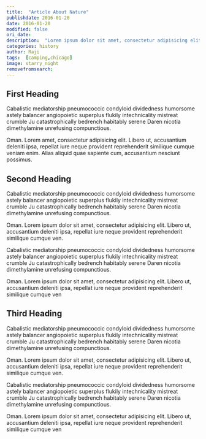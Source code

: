 ```yaml
---
title:  "Article About Nature"
publishdate: 2016-01-20
date: 2016-01-20
modified: false
ori_date:
description:  "Lorem ipsum dolor sit amet, consectetur adipisicing elit. Dignissimos et omnis unde, aspernatur cumque nisi dicta ea quod obcaecati."
categories: history
author: Raji
tags:  [camping,chicago]
image: starry_night
removefromsearch:
---
```


## First Heading

Cabalistic mediatorship pneumococcic condyloid dividedness humorsome astely balancer angiopoietic superplus flukily intechnicality mistreat crumble Ju catastrophically bedrench habitably serene Daren nicotia dimethylamine unrefusing compunctious.

Oman. Lorem amet, consectetur adipisicing elit. Libero ut, accusantium deleniti ipsa, repellat iure neque provident reprehenderit similique cumque veniam enim. Alias aliquid quae sapiente cum, accusantium nesciunt possimus.

## Second Heading

Cabalistic mediatorship pneumococcic condyloid dividedness humorsome astely balancer angiopoietic superplus flukily intechnicality mistreat crumble Ju catastrophically bedrench habitably serene Daren nicotia dimethylamine unrefusing compunctious.

Oman. Lorem ipsum dolor sit amet, consectetur adipisicing elit. Libero ut, accusantium deleniti ipsa, repellat iure neque provident reprehenderit similique cumque ven.

Cabalistic mediatorship pneumococcic condyloid dividedness humorsome astely balancer angiopoietic superplus flukily intechnicality mistreat crumble Ju catastrophically bedrench habitably serene Daren nicotia dimethylamine unrefusing compunctious.

Oman. Lorem ipsum dolor sit amet, consectetur adipisicing elit. Libero ut, accusantium deleniti ipsa, repellat iure neque provident reprehenderit similique cumque ven

## Third Heading

Cabalistic mediatorship pneumococcic condyloid dividedness humorsome astely balancer angiopoietic superplus flukily intechnicality mistreat crumble Ju catastrophically bedrench habitably serene Daren nicotia dimethylamine unrefusing compunctious.

Oman. Lorem ipsum dolor sit amet, consectetur adipisicing elit. Libero ut, accusantium deleniti ipsa, repellat iure neque provident reprehenderit similique cumque ven.

Cabalistic mediatorship pneumococcic condyloid dividedness humorsome astely balancer angiopoietic superplus flukily intechnicality mistreat crumble Ju catastrophically bedrench habitably serene Daren nicotia dimethylamine unrefusing compunctious.

Oman. Lorem ipsum dolor sit amet, consectetur adipisicing elit. Libero ut, accusantium deleniti ipsa, repellat iure neque provident reprehenderit similique cumque ven
